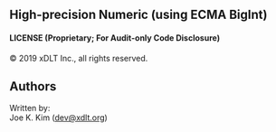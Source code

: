 ## High-precision Numeric (using ECMA BigInt)
  
  
  
#### LICENSE (Proprietary; For Audit-only Code Disclosure)
© 2019 xDLT Inc., all rights reserved.
  
  
## Authors
Written by:  
Joe K. Kim (<dev@xdlt.org>)